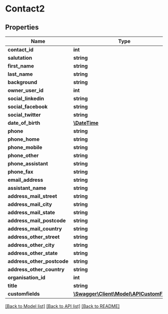 # Contact2

## Properties
Name | Type | Description | Notes
------------ | ------------- | ------------- | -------------
**contact_id** | **int** |  | [optional] 
**salutation** | **string** |  | [optional] 
**first_name** | **string** |  | 
**last_name** | **string** |  | [optional] 
**background** | **string** |  | [optional] 
**owner_user_id** | **int** |  | [optional] 
**social_linkedin** | **string** |  | [optional] 
**social_facebook** | **string** |  | [optional] 
**social_twitter** | **string** |  | [optional] 
**date_of_birth** | [**\DateTime**](\DateTime.md) |  | [optional] 
**phone** | **string** |  | [optional] 
**phone_home** | **string** |  | [optional] 
**phone_mobile** | **string** |  | [optional] 
**phone_other** | **string** |  | [optional] 
**phone_assistant** | **string** |  | [optional] 
**phone_fax** | **string** |  | [optional] 
**email_address** | **string** |  | [optional] 
**assistant_name** | **string** |  | [optional] 
**address_mail_street** | **string** |  | [optional] 
**address_mail_city** | **string** |  | [optional] 
**address_mail_state** | **string** |  | [optional] 
**address_mail_postcode** | **string** |  | [optional] 
**address_mail_country** | **string** |  | [optional] 
**address_other_street** | **string** |  | [optional] 
**address_other_city** | **string** |  | [optional] 
**address_other_state** | **string** |  | [optional] 
**address_other_postcode** | **string** |  | [optional] 
**address_other_country** | **string** |  | [optional] 
**organisation_id** | **int** |  | [optional] 
**title** | **string** |  | [optional] 
**customfields** | [**\Swagger\Client\Model\APICustomField[]**](APICustomField.md) |  | [optional] 

[[Back to Model list]](../README.md#documentation-for-models) [[Back to API list]](../README.md#documentation-for-api-endpoints) [[Back to README]](../README.md)


